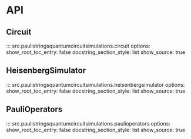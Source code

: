 # API

## Circuit

::: src.paulistringsquantumcircuitsimulations.circuit
    options:
        show_root_toc_entry: false
        docstring_section_style: list
        show_source: true

## HeisenbergSimulator

::: src.paulistringsquantumcircuitsimulations.heisenbergsimulator
    options:
        show_root_toc_entry: false
        docstring_section_style: list
        show_source: true

## PauliOperators

::: src.paulistringsquantumcircuitsimulations.paulioperators
    options:
        show_root_toc_entry: false
        docstring_section_style: list
        show_source: true
